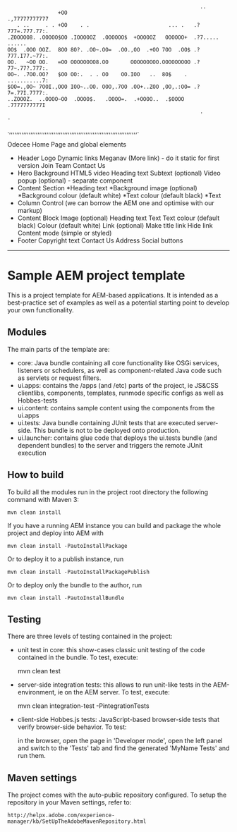 
                                                                 ..
                    +OO                                        .,77777777777
       . ..     . . +OO    . .                         ... .   .?777=.777.77:.
    .ZOOOOO8. .OOOOO$OO .IOOOOOZ  .OOOOOO$  +OOOOOZ   OOOOOO+  .?7..... ......
    OO$  .OOO OOZ.  8OO 8O?. .OO~.OO=  .OO.,OO  .+OO 7OO  .OO$ .?777.I77.~77:.
    OO.   ~OO OO.   =OO OOOOOOOO8.OO       OOOOOOOOO.OOOOOOOOO .?77~.77?.777:.
    OO~. .7OO.OO?   $OO OO:.  . . OO    OO.IOO   ..  8O$    .   ...........7:
    $OO=.,OO~ 7OOI.,OOO IOO~..OO. OOO,.7OO .OO+..ZOO ,OO,.:OO= .?7=.77I.7777:.
    ..ZOOOZ.  ..OOOO~OO  .OOOO$.   .OOOO=.  .+OOOO..  .$OOOO    .7777777777I
                                                                 .         .
   .,,,,,,,,,,,,,,,,,,,,,,,,,,,,,,,,,,,,,,,,,,,,,,,,,,,,,,,,,,,,,,,,,,,,,,,,.


Odecee Home Page and global elements

- Header
    Logo
    Dynamic links
    Meganav (More link) - do it static for first version
    Join Team
    Contact Us
- Hero
    Background HTML5 video
    Heading text
    Subtext (optional)
    Video popup (optional) - separate component
- Content Section
    *Heading text
    *Background image (optional)
    *Background colour (default white)
    *Text colour (default black)
    *Text
- Column Control (we can borrow the AEM one and optimise with our markup)
- Content Block
    Image (optional)
    Heading text
    Text
    Text colour (default black)
    Colour (default white)
    Link (optional)
    Make title link
    Hide link
    Content mode (simple or styled)
- Footer
    Copyright text
    Contact Us
    Address
    Social buttons

--------------------------

# Sample AEM project template

This is a project template for AEM-based applications. It is intended as a best-practice set of examples as well as a potential starting point to develop your own functionality.

## Modules

The main parts of the template are:

* core: Java bundle containing all core functionality like OSGi services, listeners or schedulers, as well as component-related Java code such as servlets or request filters.
* ui.apps: contains the /apps (and /etc) parts of the project, ie JS&CSS clientlibs, components, templates, runmode specific configs as well as Hobbes-tests
* ui.content: contains sample content using the components from the ui.apps
* ui.tests: Java bundle containing JUnit tests that are executed server-side. This bundle is not to be deployed onto production.
* ui.launcher: contains glue code that deploys the ui.tests bundle (and dependent bundles) to the server and triggers the remote JUnit execution

## How to build

To build all the modules run in the project root directory the following command with Maven 3:

    mvn clean install

If you have a running AEM instance you can build and package the whole project and deploy into AEM with  

    mvn clean install -PautoInstallPackage
    
Or to deploy it to a publish instance, run

    mvn clean install -PautoInstallPackagePublish
    
Or to deploy only the bundle to the author, run

    mvn clean install -PautoInstallBundle

## Testing

There are three levels of testing contained in the project:

* unit test in core: this show-cases classic unit testing of the code contained in the bundle. To test, execute:

    mvn clean test

* server-side integration tests: this allows to run unit-like tests in the AEM-environment, ie on the AEM server. To test, execute:

    mvn clean integration-test -PintegrationTests

* client-side Hobbes.js tests: JavaScript-based browser-side tests that verify browser-side behavior. To test:

    in the browser, open the page in 'Developer mode', open the left panel and switch to the 'Tests' tab and find the generated 'MyName Tests' and run them.


## Maven settings

The project comes with the auto-public repository configured. To setup the repository in your Maven settings, refer to:

    http://helpx.adobe.com/experience-manager/kb/SetUpTheAdobeMavenRepository.html
